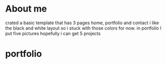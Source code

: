 # About me
crated a basic template that has 3 pages home, portfolio and contact
i like the black and white layout so i stuck with those colors for now.
in portfolio I put five pictures hopefully i can get 5 projects 


# portfolio
